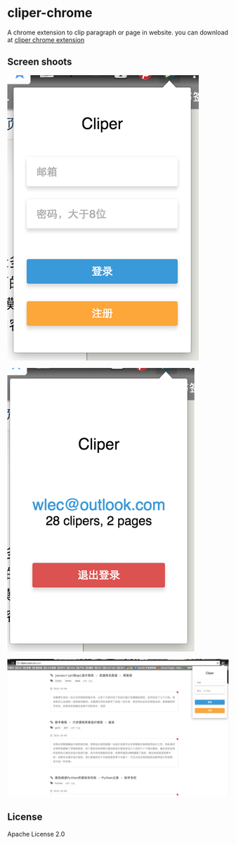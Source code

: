 # cliper-chrome

A chrome extension to clip paragraph or page in website. you can download at [cliper chrome extension](https://chrome.google.com/webstore/detail/biijehenaabpogldekblkfgooifmagbi/publish-accepted)

## Screen shoots

![](./readme/cliper1.png)

![](./readme/cliper2.png)

![](./readme/cliper3.png)

## License

Apache License 2.0

